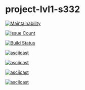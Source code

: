 # project-lvl1-s332

[![Maintainability](https://codeclimate.com/github/Eserian/project-lvl1-s332/badges/gpa.svg)](https://codeclimate.com/github/Eserian/project-lvl1-s332)

[![Issue Count](https://codeclimate.com/github/Eserian/project-lvl1-s332/badges/issue_count.svg)](https://codeclimate.com/github/Eserian/project-lvl1-s332)

[![Build Status](https://travis-ci.org/Eserian/project-lvl1-s332.svg?branch=master)](https://travis-ci.org/Eserian/project-lvl1-s332)

[![asciicast](https://asciinema.org/a/DWY6C2g3lJbXuEDUKDs6uvQEN.png)](https://asciinema.org/a/DWY6C2g3lJbXuEDUKDs6uvQEN)

[![asciicast](https://asciinema.org/a/FLLAELIOJZMAMMldGVCY93DZ1.png)](https://asciinema.org/a/FLLAELIOJZMAMMldGVCY93DZ1)

[![asciicast](https://asciinema.org/a/QUvx7L8ugoj1Ub8Zk3h26zxtn.png)](https://asciinema.org/a/QUvx7L8ugoj1Ub8Zk3h26zxtn)

[![asciicast](https://asciinema.org/a/WpLeFvChvNDDkGfUljRbQAV4I.png)](https://asciinema.org/a/WpLeFvChvNDDkGfUljRbQAV4I)
